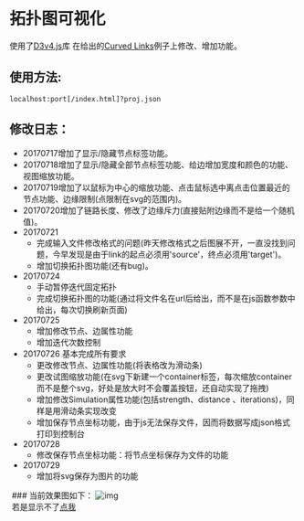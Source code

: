 # 拓扑图可视化
使用了[D3v4.js](https://github.com/d3/d3)库
在给出的[Curved Links](https://bl.ocks.org/mbostock/4600693)例子上修改、增加功能。

## 使用方法:

    localhost:port[/index.html]?proj.json

## 修改日志：
- 20170717增加了显示/隐藏节点标签功能。
- 20170718增加了显示/隐藏全部节点标签功能、给边增加宽度和颜色的功能、视图缩放功能。
- 20170719增加了以鼠标为中心的缩放功能、点击鼠标选中离点击位置最近的节点功能、边缘限制(点限制在svg的范围内)。
- 20170720增加了链路长度、修改了边缘斥力(直接贴附边缘而不是给一个随机值)。
- 20170721
    - 完成输入文件修改格式的问题(昨天修改格式之后图展不开，一直没找到问题，今早发现是由于link的起点必须用'source'，终点必须用'target')。
    - 增加切换拓扑图功能(还有bug)。
- 20170724
    - 手动暂停迭代固定拓扑
    - 完成切换拓扑图的功能(通过将文件名在url后给出，而不是在js函数参数中给出，每次切换刷新页面)
- 20170725
    - 增加修改节点、边属性功能
    - 增加迭代次数控制
- 20170726 基本完成所有要求
    - 更改修改节点、边属性功能(将表格改为滑动条)
    - 更改试图缩放功能(在svg下新建一个container标签，每次缩放container而不是整个svg，好处是放大时不会覆盖按钮，还自动实现了拖拽)
    - 增加修改Simulation属性功能(包括strength、distance  、iterations)，同样是用滑动条实现改变
    - 增加保存节点坐标功能，由于js无法保存文件，因而将数据写成json格式打印到控制台
- 20170728
    - 修改保存节点坐标功能：将节点坐标保存为文件的功能
- 20170729
    - 增加将svg保存为图片的功能
    
  ### 当前效果图如下：
  ![img](http://wx3.sinaimg.cn/large/006k2kyGgy1fhxmb13w6kg31gv0qakjv.gif)<br />
  若是显示不了[点我](http://wx3.sinaimg.cn/large/006k2kyGgy1fhxmb13w6kg31gv0qakjv.gif)

